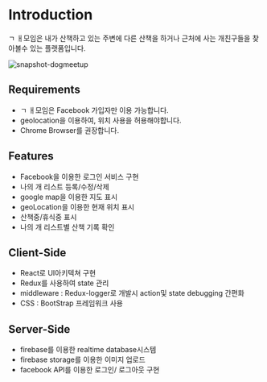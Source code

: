 # Introduction
ㄱ ㅐ모임은 내가 산책하고 있는 주변에 다른 산책을 하거나 근처에 사는 개친구들을 찾아볼수 있는 플랫폼입니다.

![snapshot-dogmeetup](https://user-images.githubusercontent.com/34699932/43967035-698c19ca-9cfe-11e8-9550-230397806d8a.jpg)

## Requirements
- ㄱ ㅐ모임은 Facebook 가입자만 이용 가능합니다.
- geolocation을 이용하여, 위치 사용을 허용해야합니다.
- Chrome Browser를 권장합니다.

## Features
- Facebook을 이용한 로그인 서비스 구현
- 나의 개 리스트 등록/수정/삭제
- google map을 이용한 지도 표시
- geoLocation을 이용한 현재 위치 표시
- 산책중/휴식중 표시
- 나의 개 리스트별 산책 기록 확인

## Client-Side
- React로 UI아키텍쳐 구현
- Redux를 사용하여 state 관리
- middleware : Redux-logger로 개발시 action및 state debugging 간편화
- CSS : BootStrap 프레임워크 사용

## Server-Side
- firebase를 이용한 realtime database시스템
- firebase storage를 이용한 이미지 업로드
- facebook API를 이용한 로그인/ 로그아웃 구현
